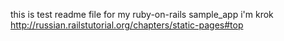 this is test readme file for my ruby-on-rails sample_app
i'm krok
http://russian.railstutorial.org/chapters/static-pages#top

